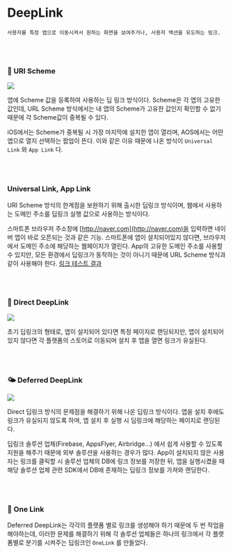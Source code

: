 # DeepLink

```
사용자를 특정 앱으로 이동시켜서 원하는 화면을 보여주거나, 사용자 액션을 유도하는 링크.
```

<br><br>


### 🌵 URI Scheme

![](https://velog.velcdn.com/images/ssan9woo/post/bbb78d8d-ffdd-4248-b770-a396d0dc9360/image.png)

앱에 Scheme 값을 등록하여 사용하는 딥 링크 방식이다. Scheme은 각 앱의 고유한 값인데, URL Scheme 방식에서는 내 앱의 Scheme가 고유한 값인지 확인할 수 없기 때문에 각 Scheme값이 중복될 수 있다. 

iOS에서는 Scheme가 중복될 시 가장 마지막에 설치한 앱이 열리며, AOS에서는 어떤 앱으로 열지 선택하는 팝업이 뜬다. 이와 같은 이유 때문에 나온 방식이 `Universal Link` 와 `App Link` 다.

<br><br>

### Universal Link, App Link
URI Scheme 방식의 한계점을 보완하기 위해 출시한 딥링크 방식이며, 웹에서 사용하는 도메인 주소를 딥링크 실행 값으로 사용하는 방식이다.

스마트폰 브라우저 주소창에 [http://naver.com](http://naver.com)을 입력하면 네이버 앱이 바로 오픈되는 것과 같은 기능. 스마트폰에 앱이 설치되어있지 않다면, 브라우저에서 도메인 주소에 해당하는 웹페이지가 열린다. App의 고유한 도메인 주소를 사용할 수 있지만, 모든 환경에서 딥링크가 동작하는 것이 아니기 때문에 URL Scheme 방식과 같이 사용해야 한다. [링크 테스트 결과](https://help.dfinery.io/hc/ko/articles/360039757433-%EB%94%A5%EB%A7%81%ED%81%AC-Deeplink-URI%EC%8A%A4%ED%82%B4-%EC%9C%A0%EB%8B%88%EB%B2%84%EC%85%9C-%EB%A7%81%ED%81%AC-%EC%95%B1%EB%A7%81%ED%81%AC-%EA%B5%AC%EB%B6%84%EA%B3%BC-%EC%9D%B4%ED%95%B4#toc7)

<br><br>

### 🍎 Direct DeepLink

![](https://velog.velcdn.com/images/ssan9woo/post/f3eceaea-aa66-4ec0-b575-cf3c237119de/image.png)

초기 딥링크의 형태로, 앱이 설치되어 있다면 특정 페이지로 랜딩되지만, 앱이 설치되어있지 않다면 각 플랫폼의 스토어로 이동되며 설치 후 앱을 열면 링크가 유실된다.

<br><br>

### 🌤️ Deferred DeepLink

![](https://velog.velcdn.com/images/ssan9woo/post/611764fd-9c25-4db7-8374-2c8080936089/image.png)

Direct 딥링크 방식의 문제점을 해결하기 위해 나온 딥링크 방식이다. 앱을 설치 후에도 링크가 유실되지 않도록 하며, 앱 설치 후 실행 시 딥링크에 해당하는 페이지로 랜딩된다.

딥링크 솔루션 업체(Firebase, AppsFlyer, Airbridge...) 에서 쉽게 사용할 수 있도록 지원을 해주기 때문에 외부 솔루션을 사용하는 경우가 많다. App이 설치되지 않은 사용자는 링크를 클릭할 시 솔루션 업체의 DB에 링크 정보를 저장한 뒤, 앱을 실행시켰을 때 해당 솔루션 업체 관련 SDK에서 DB에 존재하는 딥링크 정보를 가져와 랜딩한다.

<br><br>

### 🍊 One Link
Deferred DeepLink는 각각의 플랫폼 별로 링크를 생성해야 하기 때문에 두 번 작업을 해야하는데, 이러한 문제를 해결하기 위해 각 솔루션 업체들은 하나의 링크에서 각 플랫폼별로 분기를 시켜주는 딥링크인 `OneLink` 를 만들었다.
